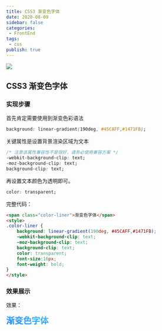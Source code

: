 ```yaml
---
title: CSS3 渐变色字体
date: 2020-08-09
sidebar: false
categories:
 - FrontEnd
tags:
 - css
publish: true
---
```


![](https://gitee.com/QiJieH/blog-image-bed/raw/master//20200809183455.png)

<!-- more -->

## CSS3 渐变色字体

### 实现步骤

首先肯定需要使用到渐变色彩语法

```css
background: linear-gradient(190deg, #45CAFF,#1471FB);
```



关键属性是设置背景渲染区域为文本 

```css
/* 注意该属性兼容性不是很好，请务必使用兼容方案 */
-webkit-background-clip: text;
-moz-background-clip: text;
background-clip: text;
```



再设置文本颜色为透明即可。

```css
color: transparent;
```



完整代码：

```html
<span class="color-liner">渐变色字体</span>
<style>
.color-liner {
	background: linear-gradient(190deg, #45CAFF,#1471FB);
    -webkit-background-clip: text;
	-moz-background-clip: text;
	background-clip: text;
    color: transparent;
    font-size:16px;
    font-weight: bold;
}
</style>
```



### 效果展示

效果：

<span class="color-liner">渐变色字体</span>

<style>
.color-liner {
	background: linear-gradient(190deg, #45CAFF,#1471FB);
    -webkit-background-clip: text;
	-moz-background-clip: text;
	background-clip: text;
    color: transparent;
    font-size:23px !important;
    font-weight: bold !important;
}
</style>